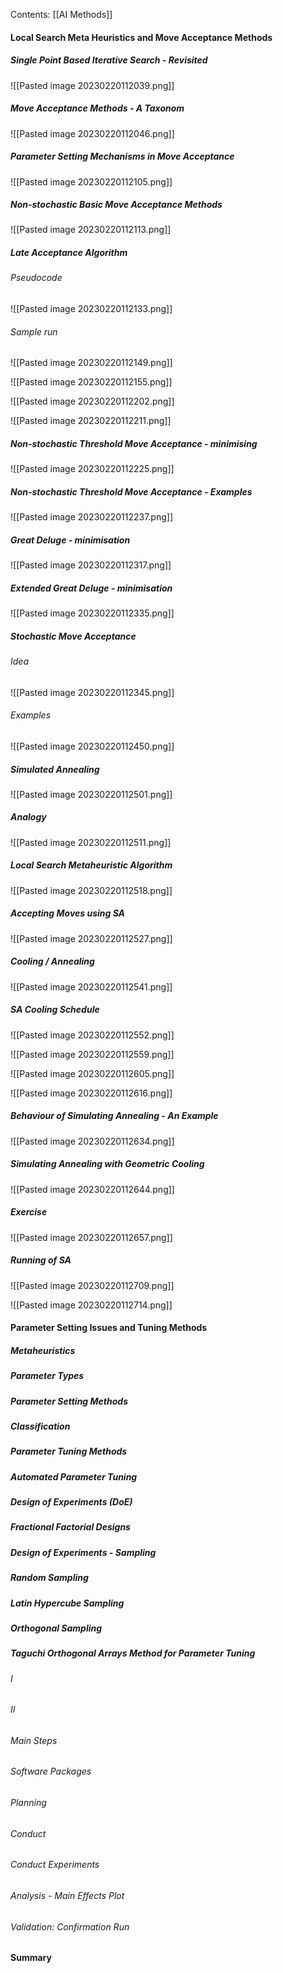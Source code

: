 Contents:
[[AI Methods]]

#### Local Search Meta Heuristics and Move Acceptance Methods
##### Single Point Based Iterative Search - Revisited
![[Pasted image 20230220112039.png]]

##### Move Acceptance Methods - A Taxonom
![[Pasted image 20230220112046.png]]

##### Parameter Setting Mechanisms in Move Acceptance
![[Pasted image 20230220112105.png]]

##### Non-stochastic Basic Move Acceptance Methods
![[Pasted image 20230220112113.png]]

##### Late Acceptance Algorithm
###### Pseudocode
![[Pasted image 20230220112133.png]]

###### Sample run
![[Pasted image 20230220112149.png]]

![[Pasted image 20230220112155.png]]

![[Pasted image 20230220112202.png]]

![[Pasted image 20230220112211.png]]

##### Non-stochastic Threshold Move Acceptance - minimising
![[Pasted image 20230220112225.png]]

##### Non-stochastic Threshold Move Acceptance - Examples
![[Pasted image 20230220112237.png]]

##### Great Deluge - minimisation
![[Pasted image 20230220112317.png]]

##### Extended Great Deluge - minimisation
![[Pasted image 20230220112335.png]]

##### Stochastic Move Acceptance
###### Idea
![[Pasted image 20230220112345.png]]

###### Examples
![[Pasted image 20230220112450.png]]

##### Simulated Annealing
![[Pasted image 20230220112501.png]]

##### Analogy
![[Pasted image 20230220112511.png]]

##### Local Search Metaheuristic Algorithm
![[Pasted image 20230220112518.png]]

##### Accepting Moves using SA
![[Pasted image 20230220112527.png]]

##### Cooling / Annealing
![[Pasted image 20230220112541.png]]

##### SA Cooling Schedule
![[Pasted image 20230220112552.png]]

![[Pasted image 20230220112559.png]]

![[Pasted image 20230220112605.png]]

![[Pasted image 20230220112616.png]]

##### Behaviour of Simulating Annealing - An Example
![[Pasted image 20230220112634.png]]

##### Simulating Annealing with Geometric Cooling
![[Pasted image 20230220112644.png]]

##### Exercise
![[Pasted image 20230220112657.png]]

##### Running of SA
![[Pasted image 20230220112709.png]]

![[Pasted image 20230220112714.png]]

#### Parameter Setting Issues and Tuning Methods
##### Metaheuristics
##### Parameter Types
##### Parameter Setting Methods
##### Classification
##### Parameter Tuning Methods
##### Automated Parameter Tuning
##### Design of Experiments (DoE)
##### Fractional Factorial Designs
##### Design of Experiments - Sampling
##### Random Sampling
##### Latin Hypercube Sampling
##### Orthogonal Sampling
##### Taguchi Orthogonal Arrays Method for Parameter Tuning
###### I
###### II
###### Main Steps
###### Software Packages
###### Planning
###### Conduct
###### Conduct Experiments
###### Analysis - Main Effects Plot
###### Validation: Confirmation Run
#### Summary

